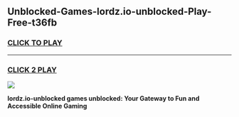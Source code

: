 
## Unblocked-Games-lordz.io-unblocked-Play-Free-t36fb
<h3>
<a href="https://premium76.site?title=lordz.io-unblocked&ref=23A">CLICK TO PLAY</a></h3>
<hr>

<h3>
<a href="https://premium76.site?title=lordz.io-unblocked&ref=23A">CLICK 2 PLAY</a>
  
</h3>

<a href="https://premium76.site?title=lordz.io-unblocked&ref=23A"><img src="https://clearcache.store/games.png"></a>


**lordz.io-unblocked games unblocked: Your Gateway to Fun and Accessible Online Gaming**
